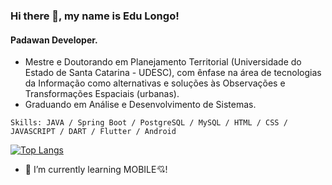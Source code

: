 ### Hi there 👋, my name is Edu Longo!
#### Padawan Developer.

* Mestre e Doutorando em Planejamento Territorial (Universidade do Estado de Santa Catarina - UDESC), com ênfase na área de tecnologias da Informação como alternativas e soluções às Observações e Transformações Espaciais (urbanas).
* Graduando em Análise e Desenvolvimento de Sistemas.

`Skills: JAVA / Spring Boot / PostgreSQL / MySQL / HTML / CSS / JAVASCRIPT / DART / Flutter / Android`

[![Top Langs](https://github-readme-stats.vercel.app/api/top-langs/?username=edulongodevgeo&layout=compact)](https://github.com/anuraghazra/github-readme-stats)

- 🌱 I’m currently learning MOBILE:cupid:!
